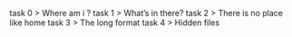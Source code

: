 task 0 > Where am i ?
task 1 > What’s in there?
task 2 > There is no place like home
task 3 > The long format
task 4 > Hidden files 
